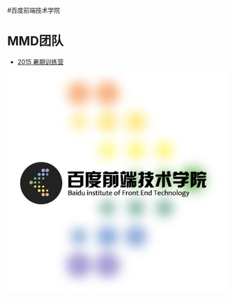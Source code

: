 #百度前端技术学院
#  MMD团队

* [2015 暑期训练营](https://github.com/baidu-ife/ife/tree/master/2015_summer)

![百度Web前端技术学院](asset/github.jpg)

